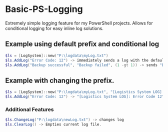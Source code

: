 # Basic-PS-Logging
Extremely simple logging feature for my PowerShell projects.
Allows for conditional logging for easy inline log solutions.


## Example using default prefix and conditional log
```powershell
$ls = [LogSystem]::new("P:\logdata\myLog.txt")
$ls.AddLog("Error Code: 12") -> immediately sends a log with the default prefix and the message.
$ls.AddLog("Backup successful", "Backup failed", (1 -gt 1)) -> sends "Backup failed" because the condition was false.
```
## Example with changing the prefix.
```powershell
$ls = [LogSystem]::new("P:\logdata\myLog.txt", "[Logistics System LOG]: ")
$ls.AddLog("Error Code: 12") -> "[Logistics System LOG]: Error Code 12"
```
### Additional Features
```powershell
$ls.ChangeLog("P:\logdata\newLog.txt") -> changes log
$ls.ClearLog() -> Empties current log file.
```
